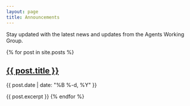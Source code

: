 ```yaml
---  
layout: page  
title: Announcements  
---  
```

  
Stay updated with the latest news and updates from the Agents Working Group.  
  
{% for post in site.posts %}  
  <h2><a href="{{ post.url | relative_url }}">{{ post.title }}</a></h2>  
  <p>{{ post.date | date: "%B %-d, %Y" }}</p>  
  {{ post.excerpt }}  
{% endfor %}  

